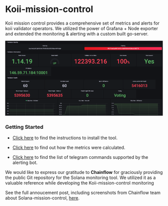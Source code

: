 # Koii-mission-control

Koii mission control provides a comprehensive set of metrics and alerts for koii validator  operators. We utilized the power of Grafana + Node exporter and extended the monitoring & alerting with a custom built go-server.

![Example](example_image.png)

### Getting Started

 - [Click here](./INSTRUCTIONS.md) to find the instructions to install the tool. 

 - [Click here](./docs/metric-cal.md) to find out how the metrics were calculated.

 - [Click here](./docs/alerts-commands.md) to find the list of telegram commands supported by the alerting bot.




We would like to express our gratitude to **Chainflow** for graciously providing the public Git repository for the Solana monitoring tool. We utilized it as a valuable reference while developing the Koii-mission-control monitoring

See the full annoucement post, including screenshots from Chainflow team about Solana-mission-control, [here](https://chainflow.io/introducing-solana-mission-control/).